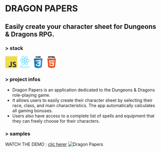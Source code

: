 # DRAGON PAPERS

## Easily create your character sheet for Dungeons & Dragons RPG.

### > stack
<p align="left">
  <img src="https://raw.githubusercontent.com/devicons/devicon/master/icons/javascript/javascript-original.svg" alt="JavaScript" width="40" height="40"/>
  <img src="https://raw.githubusercontent.com/devicons/devicon/master/icons/react/react-original-wordmark.svg" alt="React" width="40" height="40"/>
  <img src="https://raw.githubusercontent.com/devicons/devicon/master/icons/css3/css3-original-wordmark.svg" alt="CSS3" width="40" height="40"/>
  <img src="https://raw.githubusercontent.com/devicons/devicon/master/icons/html5/html5-original-wordmark.svg" alt="HTML5" width="40" height="40"/>
</p>

### > project infos

- Dragon Papers is an application dedicated to the Dungeons & Dragons role-playing game.
- It allows users to easily create their character sheet by selecting their race, class, and main characteristics. The app automatically calculates all gaming bonuses. 
- Users also have access to a complete list of spells and equipment that they can freely choose for their characters.

### > samples

<p>WATCH THE DEMO : <a href="https://youtu.be/Zx0civmWGyU?feature=shared" >clic herer</a>

<img src="https://julienbonet.fr/images/dragon_papers_illustr.jpg" alt="Dragon Papers"/>


